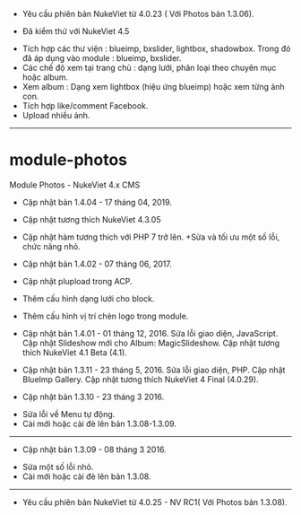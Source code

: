 
+ Yêu cầu phiên bản NukeViet từ 4.0.23 ( Với Photos bản 1.3.06).
- Đã kiểm thử với NukeViet 4.5
+ Tích hợp các thư viện : blueimp, bxslider, lightbox, shadowbox. Trong đó đã áp dụng vào module : blueimp, bxslider.
+ Các chế độ xem tại trang chủ : dạng lưới, phân loại theo chuyên mục hoặc album.
+ Xem album : Dạng xem lightbox (hiệu ứng blueimp) hoặc xem từng ảnh con.
+ Tích hợp like/comment Facebook.
+ Upload nhiều ảnh.
------------------------------
# module-photos
Module Photos - NukeViet 4.x CMS
+ Cập nhật bản 1.4.04 - 17 tháng 04, 2019.

+ Cập nhật tương thích NukeViet 4.3.05
+ Cập nhật hàm tương thích với PHP 7 trở lên.
+Sửa và tối ưu một số lỗi, chức năng nhỏ.

+ Cập nhật bản 1.4.02 - 07 tháng 06, 2017.

+ Cập nhật plupload trong ACP.
+ Thêm cấu hình dạng lưới cho block.
+ Thêm cấu hình vị trí chèn logo trong module.

+ Cập nhật bản 1.4.01 - 01 tháng 12, 2016.
Sửa lỗi giao diện, JavaScript.
Cập nhật Slideshow mới cho Album: MagicSlideshow.
Cập nhật tương thích NukeViet 4.1 Beta (4.1).

+ Cập nhật bản 1.3.11 - 23 tháng 5, 2016.
Sửa lỗi giao diện, PHP.
Cập nhật BlueImp Gallery.
Cập nhật tương thích NukeViet 4 Final (4.0.29).
+ Cập nhật bản 1.3.10 - 23 tháng 3 2016.
- Sửa lỗi về Menu tự động.
- Cài mới hoặc cài đè lên bản 1.3.08-1.3.09.
------------------------------
+ Cập nhật bản 1.3.09 - 08 tháng 3 2016.
- Sửa một số lỗi nhỏ.
- Cài mới hoặc cài đè lên bản 1.3.08.
--------------------------------
+ Yêu cầu phiên bản NukeViet từ 4.0.25 - NV RC1( Với Photos bản 1.3.08).
